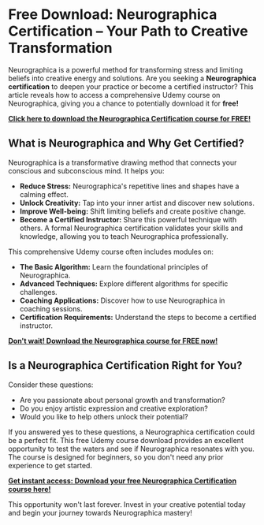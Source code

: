 # Free Download: Neurographica Certification – Your Path to Creative Transformation

Neurographica is a powerful method for transforming stress and limiting beliefs into creative energy and solutions. Are you seeking a **Neurographica certification** to deepen your practice or become a certified instructor? This article reveals how to access a comprehensive Udemy course on Neurographica, giving you a chance to potentially download it for **free!**

[**Click here to download the Neurographica Certification course for FREE!**](https://udemywork.com/neurographica-certification)

## What is Neurographica and Why Get Certified?

Neurographica is a transformative drawing method that connects your conscious and subconscious mind.  It helps you:

*   **Reduce Stress:** Neurographica's repetitive lines and shapes have a calming effect.
*   **Unlock Creativity:** Tap into your inner artist and discover new solutions.
*   **Improve Well-being:** Shift limiting beliefs and create positive change.
*   **Become a Certified Instructor:** Share this powerful technique with others. A formal Neurographica certification validates your skills and knowledge, allowing you to teach Neurographica professionally.

This comprehensive Udemy course often includes modules on:

*   **The Basic Algorithm:** Learn the foundational principles of Neurographica.
*   **Advanced Techniques:** Explore different algorithms for specific challenges.
*   **Coaching Applications:** Discover how to use Neurographica in coaching sessions.
*   **Certification Requirements:** Understand the steps to become a certified instructor.

[**Don't wait! Download the Neurographica course for FREE now!**](https://udemywork.com/neurographica-certification)

## Is a Neurographica Certification Right for You?

Consider these questions:

*   Are you passionate about personal growth and transformation?
*   Do you enjoy artistic expression and creative exploration?
*   Would you like to help others unlock their potential?

If you answered yes to these questions, a Neurographica certification could be a perfect fit. This free Udemy course download provides an excellent opportunity to test the waters and see if Neurographica resonates with you. The course is designed for beginners, so you don't need any prior experience to get started.

[**Get instant access: Download your free Neurographica Certification course here!**](https://udemywork.com/neurographica-certification)

This opportunity won't last forever. Invest in your creative potential today and begin your journey towards Neurographica mastery!
